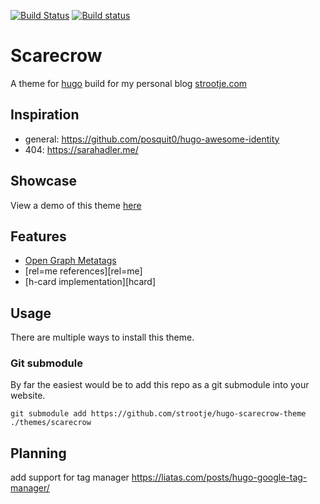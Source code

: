 [![Build Status](https://travis-ci.org/strootje/hugo-scarecrow-theme.svg?branch=master)][build:travis]
[![Build status](https://ci.appveyor.com/api/projects/status/dlmh20r3fcsi5kgi/branch/master?svg=true)][build:appveyor]

# Scarecrow
A theme for [hugo][hugo] build for my personal blog [strootje.com][myblog]

## Inspiration
* general: https://github.com/posquit0/hugo-awesome-identity
* 404: https://sarahadler.me/

## Showcase
View a demo of this theme [here][demopage]

## Features
* [Open Graph Metatags][ogp]
* [rel=me references][rel=me]
* [h-card implementation][hcard]

## Usage
There are multiple ways to install this theme.

### Git submodule
By far the easiest would be to add this repo as a git submodule into your website.

```
git submodule add https://github.com/strootje/hugo-scarecrow-theme ./themes/scarecrow
```

## Planning
add support for tag manager
https://liatas.com/posts/hugo-google-tag-manager/


[build:travis]: https://travis-ci.org/strootje/hugo-scarecrow-theme
[build:appveyor]: https://ci.appveyor.com/project/strootje/hugo-scarecrow-theme/branch/master
[hugo]: https://gohugo.io/
[myblog]: https://strootje.com/
[demopage]: https://strootje.github.io/hugo-scarecrow-theme/
[ogp]: http://www.metataggenerator.org/open-graph-meta-tags/

